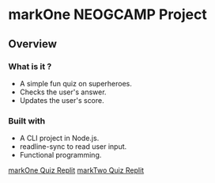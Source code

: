 # markOne NEOGCAMP Project

## Overview

### What is it ?

- A simple fun quiz on superheroes.
- Checks the user's answer.
- Updates the user's score.

### Built with

- A CLI project in Node.js.
- readline-sync to read user input.
- Functional programming.

[markOne Quiz Replit](https://replit.com/@foolhardy21/mkone?v=1)
[markTwo Quiz Replit](https://replit.com/@foolhardy21/mktwo?v=1)